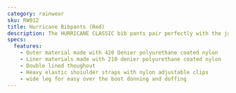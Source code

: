 ```yaml
---
category: rainwear
sku: RW012
title: Hurricane Bibpants (Red)
description: The HURRICANE CLASSIC bib pants pair perfectly with the jacket as the toughest product on the market. 420 Dienier Nylon outer shell and 210 Denier nylon shell, Both polyurethan coated. Lining and shell are sewn "coating to coating" to reduce abrasive damage to coating and improve lopngevity. The soft finish provides added comfort, inside and out. Wide leg design allows for "boots on" access
specs:
  features:
    - Outer material made with 420 Denier polyurethane coated nylon
    - Liner materials made with 210 denier polyurethane coated nylon
    - Double lined thoughout
    - Heavy elastic shoiulder straps with nylon adjustable clips
    - wide leg for easy over the boot donning and doffing
---
```

